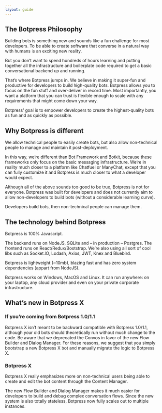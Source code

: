 ```yaml
---
layout: guide
---
```


## The Botpress Philosophy <a class="toc" id="botpress_philosophy" href="#botpress_philosophy"></a>

Building bots is something new and sounds like a fun challenge for most developers. 
To be able to create software that converse in a natural way with humans is an exciting new reality.

But you don’t want to spend hundreds of hours learning and putting together all 
the infrastructure and boilerplate code required to get a basic conversational backend up and running.

That’s where Botpress jumps in. We believe in making it super-fun and productive for developers 
to build high-quality bots. Botpress allows you to focus on the fun stuff and over-deliver in record time. 
Most importantly, you want a platform that you can trust is flexible enough to scale with 
any requirements that might come down your way.

Botpress’ goal is to empower developers to create the highest-quality bots as fun and as quickly as possible.

## Why Botpress is different <a class="toc" id="why_different" href="#why_different"></a>

We allow technical people to easily create bots, but also allow non-technical people 
to manage and maintain it post-deployment.

In this way, we’re different than Bot Framework and Botkit, because these frameworks only 
focus on the basic messaging infrastructure. We’re in reality much closer to a platform like 
Chatfuel or ManyChat, except that you can fully customize it and Botpress is much closer 
to what a developer would expect.

Although all of the above sounds too good to be true, Botpress is not for everyone. 
Botpress was built for developers and does not currently aim to allow non-developers 
to build bots (without a considerable learning curve).

Developers build bots, then non-technical people can manage them.

## The technology behind Botpress <a class="toc" id="tech_behind" href="#tech_behind"></a>

Botpress is 100% Javascript.

The backend runs on NodeJS, SQLite and – in production – Postgres.
The frontend runs on React/Redux/Bootstrap.
We’re also using all sort of cool libs such as Socket.IO, Lodash, Axios, JWT, Knex and Bluebird.

Botpress is lightweight (~10mb), blazing fast and has zero system dependencies (appart from NodeJS).

Botpress works on Windows, MacOS and Linux. It can run anywhere: on your laptop, any cloud provider 
and even on your private corporate infrastructure.

## What’s new in Botpress X <a class="toc" id="whats_new" href="#whats_new"></a>

### If you’re coming from Botpress 1.0/1.1 <a class="toc" id="coming_from_1_1" href="#coming_from_1_1"></a>

Botpress X isn’t meant to be backward compatible with Botpress 1.0/1.1, although your old bots should theoretically 
run without much change to the code. Be aware that we deprecated the Convos in favor of the new 
Flow Builder and Dialog Manager. For these reasons, we suggest that you simply bootstrap a new 
Botpress X bot and manually migrate the logic to Botpress X.

### Botpress X <a class="toc" id="botpress_x" href="#botpress_x"></a>

Botpress X really emphasizes more on non-technical users being able to create and edit the bot content through the Content Manager.

The new Flow Builder and Dialog Manager makes it much easier for developers to build and debug complex conversation flows. 
Since the new system is also totally stateless, Botpress now fully scales out to multiple instances.
